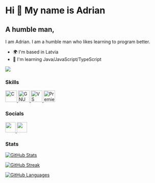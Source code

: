Hi 👋 My name is Adrian
=========================

A humble man,
-------------

I am Adrian. I am a humble man who likes learning to program better.

* 🌍  I'm based in Latvia
* 🧠  I'm learning Java/JavaScript/TypeScript

<a href="https://www.github.com/serbinskis" target="_blank" rel="noreferrer"><img src="https://img.shields.io/github/followers/serbinskis?logo=github&style=for-the-badge&color=0891b2&labelColor=1c1917" /></a>

### Skills

<p align="left" style="margin: 0;">
  <a href="https://docs.microsoft.com/en-us/cpp/?view=msvc-170" target="_blank" rel="noreferrer" style="outline:none; border:none; box-shadow:none;">
    <img src="https://raw.githubusercontent.com/danielcranney/readme-generator/main/public/icons/skills/c-colored.svg" width="36" height="36" alt="C" />
  </a>
  <a href="https://www.gnu.org/software/bash/" target="_blank" rel="noreferrer" style="outline:none; border:none; box-shadow:none;">
    <img src="https://raw.githubusercontent.com/danielcranney/readme-generator/main/public/icons/skills/gnubash.svg" width="36" height="36" alt="GNU Bash" />
  </a>
  <a href="https://code.visualstudio.com/" target="_blank" rel="noreferrer" style="outline:none; border:none; box-shadow:none;">
    <img src="https://raw.githubusercontent.com/danielcranney/readme-generator/main/public/icons/skills/visualstudiocode.svg" width="36" height="36" alt="VS Code" />
  </a>
  <a href="https://www.adobe.com/uk/products/premiere.html" target="_blank" rel="noreferrer" style="outline:none; border:none; box-shadow:none;">
    <img src="https://raw.githubusercontent.com/danielcranney/readme-generator/main/public/icons/skills/premierepro-colored.svg" width="36" height="36" alt="Premiere Pro" />
  </a>
</p>

### Socials

<p align="left"> 
  <a href="https://discord.com/users/346547743365398528" target="_blank" rel="noreferrer"> 
    <picture> 
      <source media="(prefers-color-scheme: dark)" srcset="https://raw.githubusercontent.com/danielcranney/readme-generator/main/public/icons/socials/discord-dark.svg" /> 
      <source media="(prefers-color-scheme: light)" srcset="https://raw.githubusercontent.com/danielcranney/readme-generator/main/public/icons/socials/discord.svg" /> 
      <img src="https://raw.githubusercontent.com/danielcranney/readme-generator/main/public/icons/socials/discord.svg" width="32" height="32" /> 
    </picture> 
  </a> 
  <a href="https://www.github.com/serbinskis" target="_blank" rel="noreferrer"> 
    <picture> 
      <source media="(prefers-color-scheme: dark)" srcset="https://raw.githubusercontent.com/danielcranney/readme-generator/main/public/icons/socials/github-dark.svg" /> 
      <source media="(prefers-color-scheme: light)" srcset="https://raw.githubusercontent.com/danielcranney/readme-generator/main/public/icons/socials/github.svg" /> 
      <img src="https://raw.githubusercontent.com/danielcranney/readme-generator/main/public/icons/socials/github.svg" width="32" height="32" /> 
    </picture> 
  </a> 
</p>

### Stats

<a href="http://www.github.com/serbinskis"><img src="https://github-readme-stats.vercel.app/api?username=serbinskis&theme=dark&show_icons=true&hide_border=true&count_private=true&title_color=0891b2" alt="GitHub Stats" /></a>

<a href="http://www.github.com/serbinskis"><img src="https://github-readme-streak-stats.herokuapp.com/?user=serbinskis&theme=dark&hide_border=true" alt="GitHub Streak" /></a>

<a href="http://www.github.com/serbinskis"><img src="https://github-readme-stats.vercel.app/api/top-langs/?username=serbinskis&theme=dark&show_icons=true&hide_border=true&layout=compact&title_color=0891b2" alt="GitHub Languages" /></a>

